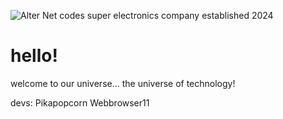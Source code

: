 ![Alter Net codes super electronics company established 2024](https://github.com/Alter-Net-codes/.github/blob/images/super-ELECTRONICS-company.jpg?raw=true)
# hello!
welcome to our universe...
the universe of technology!

devs:
Pikapopcorn
Webbrowser11
